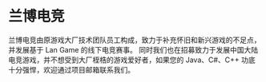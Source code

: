 # 兰博电竞
兰博电竞由原游戏大厂技术团队员工构成，致力于补充怀旧和新兴游戏的不足点，并发展基于 Lan Game 的线下电竞赛事。
同时我们也在招募致力于发展中国大陆电竞游戏，并不想受到大厂桎梏的游戏爱好者，如果您的 Java、C#、C++ 功底十分强悍，欢迎通过项目邮箱联系我们。
